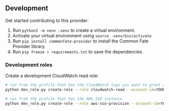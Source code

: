 ## Development

Get started contributing to this provider:

1. Run `python3 -m venv .venv` to create a virtual environment.
2. Activate your virtual environment using `source .venv/bin/activate`
3. Run `pip install commonfate-provider` to install the Common Fate Provider library.
4. Run `pip freeze > requirements.txt` to save the dependencies.

### Development roles

Create a development CloudWatch read role:

```bash
# run from the profile that has the CloudWatch logs you want to grant access to
python dev_role.py create-role --role cloudwatch-read --account-id=YOUR_CF_ACCOUNT_ID
```

```bash
# run from the profile that has the AWS SSO instance
python dev_role.py create-role --role aws-sso-provision --account-id=YOUR_CF_ACCOUNT_ID
```
